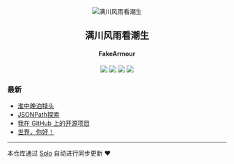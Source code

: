 <p align="center"><img alt="满川风雨看潮生" src="https://mylib-1252731652.cos.ap-chengdu.myqcloud.com/63293446_p0.png"></p><h2 align="center">
满川风雨看潮生
</h2>

<h4 align="center">FakeArmour</h4>
<p align="center"><a title="满川风雨看潮生" target="_blank" href="https://github.com/godzhou/solo-blog"><img src="https://img.shields.io/github/last-commit/godzhou/solo-blog.svg?style=flat-square&color=FF9900"></a>
<a title="GitHub repo size in bytes" target="_blank" href="https://github.com/godzhou/solo-blog"><img src="https://img.shields.io/github/repo-size/godzhou/solo-blog.svg?style=flat-square"></a>
<a title="Solo Version" target="_blank" href="https://github.com/b3log/solo/releases"><img src="https://img.shields.io/badge/solo-3.6.4-f1e05a.svg?style=flat-square&color=blueviolet"></a>
<a title="Hits" target="_blank" href="https://github.com/b3log/hits"><img src="https://hits.b3log.org/godzhou/solo-blog.svg"></a></p>

### 最新

* [淮中晚泊犊头](http://www.fakearmour.xyz/articles/2019/09/16/1568620042440.html)
* [JSONPath探索](http://www.fakearmour.xyz/articles/2019/09/16/1568619653093.html)
* [我在 GitHub 上的开源项目](http://www.fakearmour.xyz/my-github-repos)
* [世界，你好！](http://www.fakearmour.xyz/hello-solo)



---

本仓库通过 [Solo](https://github.com/b3log/solo) 自动进行同步更新 ❤️ 